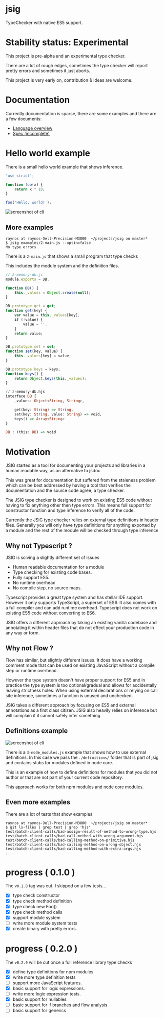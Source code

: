 # jsig

TypeChecker with native ES5 support.

# Stability status: Experimental

This project is pre-alpha and an experimental type checker.

There are a lot of rough edges, sometimes the type checker will
report pretty errors and sometimes it just aborts.

This project is very early on, contribution & ideas are welcome.

# Documentation

Currently documentation is sparse, there are some examples
and there are a few documents:

 - [Language overview](docs/overview.md)
 - [Spec (incomplete)](docs/spec.md)

# Hello world example

There is a small hello world example that shows inference.

```js
'use strict';

function foo(x) {
    return x * 10;
}

foo('Hello, world!');
```

![screenshot of cli](http://i.imgur.com/pNlAxsF.png)

## More examples

```
raynos at raynos-Dell-Precision-M3800  ~/projects/jsig on master*
$ jsig examples/2-main.js --optin=false
No type errors
```

There is a `2-main.js` that shows a small program that type checks

This includes the module system and the definition files.

```js
// 2-memory-db.js
module.exports = DB;

function DB() {
    this._values = Object.create(null);
}

DB.prototype.get = get;
function get(key) {
    var value = this._values[key];
    if (!value) {
        value = '';
    }
    return value;
}

DB.prototype.set = set;
function set(key, value) {
    this._values[key] = value;
}

DB.prototype.keys = keys;
function keys() {
    return Object.keys(this._values);
}
```

```hs
// 2-memory-db.hjs
interface DB {
    _values: Object<String, String>,

    get(key: String) => String,
    set(key: String, value: String) => void,
    keys() => Array<String>
}

DB : (this: DB) => void
```

# Motivation

JSIG started as a tool for documenting your projects and libraries
in a human readable way, as an alternative to jsdoc.

This was great for documentation but suffered from the staleness
problem which can be best addressed by having a tool that verifies
the documentation and the source code agree, a type checker.

The JSIG type checker is designed to work on existing ES5 code
without having to fix anything other then type errors. This means
full support for constructor function and type inference to verify
all of the code.

Currently the JSIG type checker relies on external type definitions
in header files. Generally you will only have type definitions
for anything exported by a module and the rest of the module will
be checked through type inference

## Why not Typescript ?

JSIG is solving a slightly different set of issues

 - Human readable documentation for a module
 - Type checking for existing code bases.
 - Fully support ES5.
 - No runtime overhead
 - No compile step, no source maps.

Typescript provides a great type system and has stellar IDE support.
However it only supports TypeScript, a superset of ES6. It also
comes with a full compiler and can add runtime overhead. Typescript
does not work on existing ES5 code without converting to ES6.

JSIG offers a different approach by taking an existing vanilla
codebase and annotating it within header files that do not effect
your production code in any way or form.

## Why not Flow ?

Flow has similar, but slightly different issues. It does have a 
working comment mode that can be used on existing JavaScript without
a compile step or runtime overhead.

However the type system doesn't have proper support for ES5 and
in practice the type system is too optional/gradual and allows
for accidentally leaving strictness holes. When using external
declarations or relying on call site inference, sometimes a
function is unused and unchecked.

JSIG takes a different approach by focusing on ES5 and external
annotations as a first class citizen. JSIG also heavily relies
on inference but will complain if it cannot safely infer something.

## Definitions example

![screenshot of cli](http://i.imgur.com/97USHhB.png)

There is a `3-node_modules.js` example that shows how to use external
definitions. In this case we pass the `./definitions/` folder that
is part of jsig and contains stubs for modules defined in node core.

This is an example of how to define definitions for modules that you
did not author or that are not part of your current code repository.

This approach works for both npm modules and node core modules.

## Even more examples

There are a lot of tests that show examples

```
raynos at raynos-Dell-Precision-M3800  ~/projects/jsig on master*
$ git ls-files | grep test | grep 'hjs'
test/batch-client-calls/bad-assign-result-of-method-to-wrong-type.hjs
test/batch-client-calls/bad-call-method-with-wrong-argument.hjs
test/batch-client-calls/bad-calling-method-on-primitive.hjs
test/batch-client-calls/bad-calling-method-on-wrong-object.hjs
test/batch-client-calls/bad-calling-method-with-extra-args.hjs
...
```

# progress ( 0.1.0 )

The `v0.1.0` tag was cut. I skipped on a few tests...

 - [x] type check constructor
 - [x] type check method definition
 - [x] type check new Foo()
 - [x] type check method calls 
 - [x] support module system
 - [ ] write more module system tests
 - [x] create binary with pretty errors.

# progress ( 0.2.0 )

The `v0.2.0` will be cut once a full reference library type checks

 - [x] define type definitions for npm modules
 - [x] write more type definition tests
 - [ ] support more JavaScript features.
 - [x] basic support for logic expressions.
 - [ ] write more logic expression tests.
 - [x] basic support for nullables
 - [ ] basic support for if branches and flow analysis
 - [ ] basic support for generics
